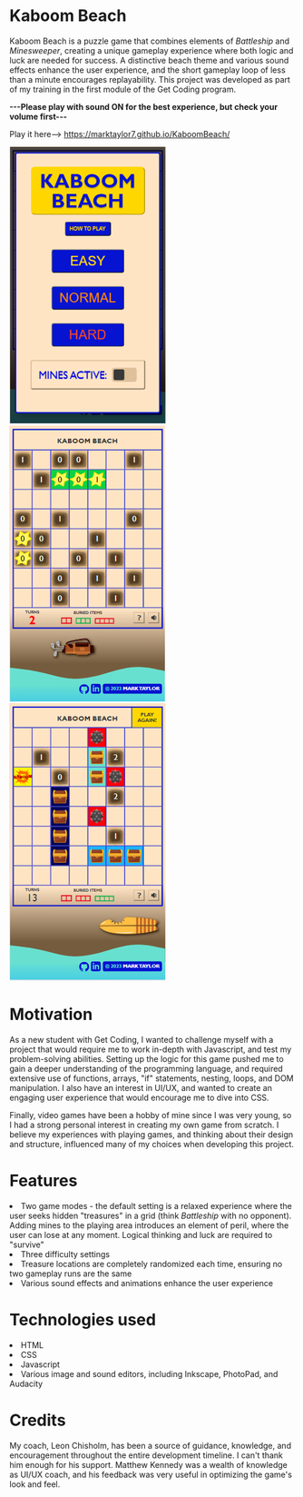 # Kaboom Beach
Kaboom Beach is a puzzle game that combines elements of <i>Battleship</i> and <i>Minesweeper</i>, creating a unique gameplay experience where both logic and luck are needed for success. A distinctive beach theme and various sound effects enhance the user experience, and the short gameplay loop of less than a minute encourages replayability. This project was developed as part of my training in the first module of the Get Coding program. 

<b>---Please play with sound ON for the best experience, but check your volume first---</b>

Play it here--> https://marktaylor7.github.io/KaboomBeach/

![Screenshot of Kaboom Beach gameplay](images/screenshots/mobileWelcomeScreenshot.png)
![Screenshot of Kaboom Beach gameplay](images/screenshots/mobileScreenshot.png)
![Screenshot of Kaboom Beach gameplay](images/screenshots/mobileScreenshot2.png)

# Motivation
As a new student with Get Coding, I wanted to challenge myself with a project that would require me to work in-depth with Javascript, and test my problem-solving abilities. Setting up the logic for this game pushed me to gain a deeper understanding of the programming language, and required extensive use of functions, arrays, "if" statements, nesting, loops, and DOM manipulation. I also have an interest in UI/UX, and wanted to create an engaging user experience that would encourage me to dive into CSS.

Finally, video games have been a hobby of mine since I was very young, so I had a strong personal interest in creating my own game from scratch. I believe my experiences with playing games, and thinking about their design and structure, influenced many of my choices when developing this project.

# Features
<li>Two game modes - the default setting is a relaxed experience where the user seeks hidden "treasures" in a grid (think <i>Battleship</i> with no opponent). Adding mines to the playing area introduces an element of peril, where the user can lose at any moment. Logical thinking and luck are required to "survive" </li>
<li>Three difficulty settings</li>
<li>Treasure locations are completely randomized each time, ensuring no two gameplay runs are the same</li>
<li>Various sound effects and animations enhance the user experience</li>

# Technologies used
<li>HTML</li>
<li>CSS</li>
<li>Javascript</li>
<li>Various image and sound editors, including Inkscape, PhotoPad, and Audacity</li>

# Credits
My coach, Leon Chisholm, has been a source of guidance, knowledge, and encouragement throughout the entire development timeline. I can't thank him enough for his support. Matthew Kennedy was a wealth of knowledge as UI/UX coach, and his feedback was very useful in optimizing the game's look and feel. 

